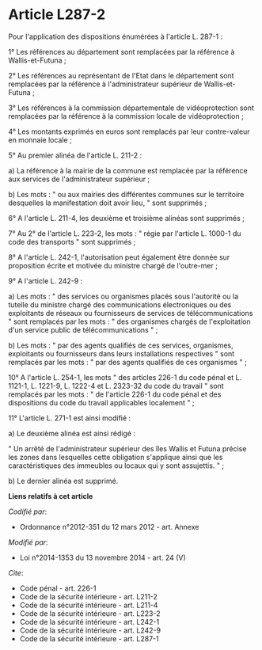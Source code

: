 # Article L287-2

Pour l'application des dispositions énumérées à l'article L. 287-1 : 

1° Les références au département sont remplacées par la référence à Wallis-et-Futuna ; 

2° Les références au représentant de l'Etat dans le département sont remplacées par la référence à l'administrateur supérieur
de Wallis-et-Futuna ; 

3° Les références à la commission départementale de vidéoprotection sont remplacées par la référence à la commission locale
de vidéoprotection ; 

4° Les montants exprimés en euros sont remplacés par leur contre-valeur en monnaie locale ; 

5° Au premier alinéa de l'article L. 211-2 : 

a) La référence à la mairie de la commune est remplacée par la référence aux services de l'administrateur supérieur ; 

b) Les mots : " ou aux mairies des différentes communes sur le territoire desquelles la manifestation doit avoir lieu, " sont
supprimés ; 

6° A l'article L. 211-4, les deuxième et troisième alinéas sont supprimés ; 

7° Au 2° de l'article L. 223-2, les mots : " régie par l'article L. 1000-1 du code des transports " sont supprimés ; 

8° A l'article L. 242-1, l'autorisation peut également être donnée sur proposition écrite et motivée du ministre chargé de
l'outre-mer ; 

9° A l'article L. 242-9 : 

a) Les mots : " des services ou organismes placés sous l'autorité ou la tutelle du ministre chargé des communications
électroniques ou des exploitants de réseaux ou fournisseurs de services de télécommunications " sont remplacés par les mots :
" des organismes chargés de l'exploitation d'un service public de télécommunications " ; 

b) Les mots : " par des agents qualifiés de ces services, organismes, exploitants ou fournisseurs dans leurs installations
respectives " sont remplacés par les mots : " par des agents qualifiés de ces organismes " ; 

10° A l'article L. 254-1, les mots " des articles 226-1 du code pénal et L. 1121-1, L. 1221-9, L. 1222-4 et L. 2323-32 du
code du travail " sont remplacés par les mots : " de l'article 226-1 du code pénal et des dispositions du code du travail
applicables localement " ;

11° L'article L. 271-1 est ainsi modifié : 

a) Le deuxième alinéa est ainsi rédigé : 

" Un arrêté de l'administrateur supérieur des îles Wallis et Futuna précise les zones dans lesquelles cette obligation
s'applique ainsi que les caractéristiques des immeubles ou locaux qui y sont assujettis. " ; 

b) Le dernier alinéa est supprimé.

**Liens relatifs à cet article**

_Codifié par_:

  - Ordonnance n°2012-351 du 12 mars 2012 - art. Annexe

_Modifié par_:

  - Loi n°2014-1353 du 13 novembre 2014 - art. 24 (V)

_Cite_:

  - Code pénal - art. 226-1
  - Code de la sécurité intérieure - art. L211-2
  - Code de la sécurité intérieure - art. L211-4
  - Code de la sécurité intérieure - art. L223-2
  - Code de la sécurité intérieure - art. L242-1
  - Code de la sécurité intérieure - art. L242-9
  - Code de la sécurité intérieure - art. L287-1
